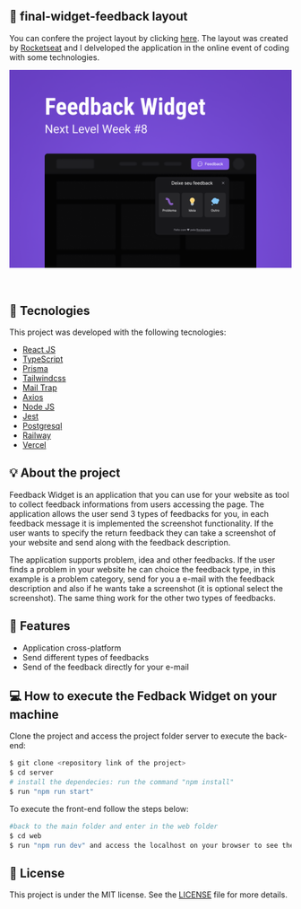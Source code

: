 ## 🔖 final-widget-feedback layout
You can confere the project layout by clicking <a target="_blank" href="https://www.figma.com/community/file/1102912516166573468">here</a>. The layout was created by <a target="_blank" href="https://www.rocketseat.com.br">Rocketseat</a> and I delveloped the application in the online event of coding with some technologies.

<p align="center">
    <img alt="Feedback Widget" src="https://github.com/davilucena222/final-widget-feedback/blob/master/web/src/assets/Capa.png?raw=true" target="_blank" />
</p>

<br>

## 🔧 Tecnologies

This project was developed with the following tecnologies:

- [React JS](https://reactjs.org)
- [TypeScript](https://www.typescriptlang.org/)
- [Prisma](https://www.prisma.io/)
- [Tailwindcss](https://tailwindcss.com/)
- [Mail Trap](https://mailtrap.io/)
- [Axios](https://axios-http.com/ptbr/docs/intro)
- [Node JS](https://nodejs.org/en/)
- [Jest](https://jestjs.io/)
- [Postgresql](https://www.postgresql.org/)
- [Railway](https://railway.app/)
- [Vercel](https://vercel.com/)

## 💡 About the project 
Feedback Widget is an application that you can use for your website as tool to collect feedback informations from users accessing the page. The application allows the user send 3 types of feedbacks for you, in each feedback message it is implemented the screenshot functionality. If the user wants to specify the return feedback they can take a screenshot of your website and send along with the feedback description.

The application supports problem, idea and other feedbacks. If the user finds a problem in your website he can choice the feedback type, in this example is a problem category, send for you a e-mail with the feedback description and also if he wants take a screenshot (it is optional select the screenshot). The same thing work for the other two types of feedbacks.

## 🚀 Features
<ul>
  <li>
    Application cross-platform
  </li>
  <li>
    Send different types of feedbacks
  </li>
  <li>
    Send of the feedback directly for your e-mail
  </li>
</ul>

## 💻 How to execute the Fedback Widget on your machine

Clone the project and access the project folder server to execute the back-end:
```bash
$ git clone <repository link of the project>
$ cd server
# install the dependecies: run the command "npm install"
$ run "npm run start"
```
To execute the front-end follow the steps below:
```bash
#back to the main folder and enter in the web folder
$ cd web
$ run "npm run dev" and access the localhost on your browser to see the front-end
```

## 📝 License

This project is under the MIT license. See the [LICENSE](LICENSE.md) file for more details.
